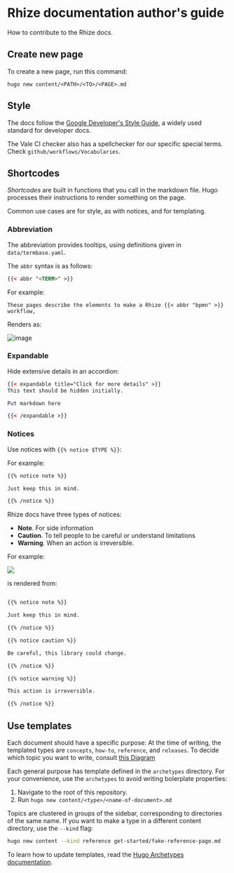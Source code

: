 # Rhize documentation author's guide

How to contribute to the Rhize docs.

## Create new page

To create a new page, run this command:

```shell
hugo new content/<PATH>/<TO>/<PAGE>.md
```

## Style

The docs follow the [Google Developer's Style Guide](https://developers.google.com/), a widely used standard for developer docs. 

The Vale CI checker also has a spellchecker for our specific special terms. Check `github/workflows/Vocabularies`.

## Shortcodes

_Shortcodes_ are built in functions that you call in the markdown file.
Hugo processes their instructions to render something on the page.

Common use cases are for style, as with notices, and for templating.

### Abbreviation

The abbreviation provides tooltips, using definitions given in `data/termbase.yaml`.

The `abbr`  syntax is as follows:

```html
{{< abbr "<TERM>" >}} 
```

For example:

```
These pages describe the elements to make a Rhize {{< abbr "bpmn" >}} workflow,
```

Renders as:

![image](https://github.com/libremfg/libremfg.github.io/assets/47385188/2394da77-821b-4379-8814-df2476f6e25c)


### Expandable

Hide extensive details in an accordion:

```html
{{< expandable title="Click for more details" >}}
This text should be hidden initially.

Put markdown here

{{< /expandable >}}

```

### Notices

Use notices with ```{{% notice $TYPE %}}```:

For example:

```html
{{% notice note %}}

Just keep this in mind.

{{% /notice %}}
```

Rhize docs have three types of notices:

- **Note**. For side information
- **Caution**. To tell people to be careful or understand limitations
- **Warning**. When an action is irreversible.

For example:


![](https://user-images.githubusercontent.com/47385188/282773723-3ac4671a-3cc1-42fe-b27c-340402704fd5.png)

is rendered from:

```html

{{% notice note %}}

Just keep this in mind.

{{% /notice %}}

{{% notice caution %}}

Be careful, this library could change.

{{% /notice %}}

{{% notice warning %}}

This action is irreversible.

{{% /notice %}}
```



## Use templates

Each document should have a specific purpose:
At the time of writing, the templated types are `concepts`, `how-to`, `reference`, and `releases`.
To decide which topic you want to write, consult [this Diagram](https://wellshapedwords.com/images/diataxis.svg "diataxis-topic picker")

Each general purpose has template defined in the `archetypes` directory.
For your convenience, use the `archetypes` to avoid writing bolerplate properties:

1. Navigate to the root of this repository.
2. Run `hugo new content/<type>/<name-of-document>.md`


Topics are clustered in groups of the sidebar, corresponding to directories of the same name.
If you want to make a type in a different content directory, use the `--kind` flag:

```sh
hugo new content --kind reference get-started/fake-reference-page.md
```

To learn how to update templates, read the [Hugo Archetypes documentation](https://gohugo.io/content-management/archetypes/). 

